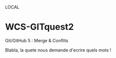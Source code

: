 LOCAL

# WCS-GITquest2
Git/GitHub 5 : Merge &amp; Conflits


Blabla, la quete nous demande d'ecrire quels mots !
